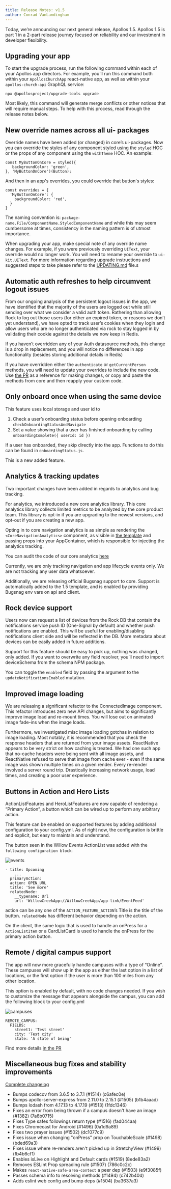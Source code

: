 ```yaml
---
title: Release Notes: v1.5
author: Conrad VanLandingham
---
```


Today, we’re announcing our next general release, Apollos 1.5. Apollos 1.5 is part 1 in a 2-part release journey focused on reliability and our investment in developer flexibility.

<!--truncate-->

## Upgrading your app

To start the upgrade process, run the following command within each of your Apollos app directors. For example, you’ll run this command both within your `ApollosChurchApp` react-native app, as well as within your `apollos-church-api` GraphQL service:

`npx @apollosproject/upgrade-tools upgrade`

Most likely, this command will generate merge conflicts or other notices that will require manual steps. To help with this process, read through the release notes below.

## New override names across all ui- packages

Override names have been added (or changed) in core’s ui-packages. Now you can override the styles of any component styled using the `styled` HOC or the props of any component using the `withTheme` HOC. An example:

```
const MyButtonOnCore = styled({
   backgroundColor: 'green',
}, 'MyButtonOnCore')(Button);
```

And then in an app's overrides, you could override that button's styles:

```
const overrides = {
  'MyButtonOnCore': {
    backgroundColor: 'red',
  }
}
```

The naming convention is: `package-name.File/ComponentName.StyledComponentName`
and while this may seem cumbersome at times, consistency in the naming pattern is of utmost importance.

When upgrading your app, make special note of any override name changes. For example, if you were previously overriding `UIText`, your override would no longer work. You will need to rename your override to `ui-kit.UIText`. For more information regarding upgrade instructions and suggested steps to take please refer to the [UPDATING.md](https://github.com/ApollosProject/apollos-apps/blob/master/UPDATING.md) file.s

## Automatic auth refreshes to help circumvent logout issues

From our ongoing analysis of the persistent logout issues in the app, we have identified that the majority of the users are logged out while still sending over what we consider a valid auth token. Rathering than allowing Rock to log out those users (for either an expired token, or reasons we don’t yet understand), we have opted to track user’s cookies when they login and allow users who are no longer authenticated via rock to stay logged in by validating their cookie against the details we now keep in Redis.

If you haven’t overridden any of your Auth datasource methods, this change is a drop in replacement, and you will notice no differences in app functionality (besides storing additional details in Redis)

If you have overridden either the `authenticate` or `getCurrentPerson` methods, you will need to update your overrides to include the new code. Use [the PR](https://github.com/ApollosProject/apollos-apps/pull/1517/files) as a reference for making changes, or copy and paste the methods from core and then reapply your custom code.

## Only onboard once when using the same device

This feature uses local storage and user id to

1. Check a user’s onboarding status before opening onboarding `checkOnboardingStatusAndNavigate`
2. Set a value showing that a user has finished onboarding by calling `onboardingComplete({ userId: id })`

If a user has onboarded, they skip directly into the app. Functions to do this can be found in `onboardingStatus.js`.

This is a new added feature.

## Analytics & tracking updates

Two important changes have been added in regards to analytics and bug tracking.

For analytics, we introduced a new core analytics library. This core analytics library collects limited metrics to be analyzed by the core product team. This library is opt-in if you are upgrading to the newest versions, and opt-out if you are creating a new app.

Opting in to core navigation analytics is as simple as rendering the `<CoreNavigationAnalytics>` component, as visible in [the template](https://github.com/ApollosProject/apollos-templates/blob/master/apolloschurchapp/src/index.js#L74) and passing props into your AppContainer, which is responsible for injecting the analytics tracking.

You can audit the code of our core analytics [here](https://github.com/ApollosProject/apollos-apps/blob/master/packages/apollos-ui-analytics/src/CoreNavigationAnalytics.js)

Currently, we are only tracking navigation and app lifecycle events only. We are not tracking any user data whatsoever.

Additionally, we are releasing official Bugsnag support to core. Support is automatically added to the 1.5 template, and is enabled by providing Bugsnag env vars on api and client.

## Rock device support

Users now can request a list of devices from the Rock DB that contain the notifications service push ID (One-Signal by default) and whether push notifications are enabled. This will be useful for enabling/disabling notifications client side and will be reflected in the DB. More metadata about devices can be easily added in future additions.

Support for this feature should be easy to pick up, nothing was changed, only added. If you want to overwrite any field resolver, you’ll need to import deviceSchema from the schema NPM package.

You can toggle the `enabled` field by passing the argument to the `updateNotificationsEnabled` mutation.

## Improved image loading

We are releasing a significant refactor to the ConnectedImage component. This refactor introduces zero new API changes, but aims to significantly improve image load and re-mount times. You will lose out on animated image fade-ins when the image loads.

Furthermore, we investigated misc image loading gotchas in relation to image loading. Most notably, it is recommended that you check the response headers that are returned from your image assets. ReactNative appears to be very strict on how caching is treated. We had one such app that no-cache headers were being sent with all image assets, and ReactNative refused to serve that image from cache ever - even if the same image was shown multiple times on a given render. Every re-render involved a server round trip. Drastically increasing network usage, load times, and creating a poor user experience.

## Buttons in Action and Hero Lists

ActionListFeatures and HeroListFeatures are now capable of rendering a “Primary Action”, a button which can be wired up to perform any arbitrary action.

This feature can be enabled on supported features by adding additional configuration to your config.yml. As of right now, the configuration is brittle and explicit, but easy to maintain and understand.

The button seen in the Willow Events ActionList was added with the `following configuration block`:

![events](/docs/assets/blog/release-1.5/events.png)

```
- title: Upcoming
    ...
  primaryAction:
  action: OPEN_URL
  title: 'See more'
  relatedNode:
    __typename: Url
    url: 'WillowCreekApp://WillowCreekApp/app-link/EventFeed'
```

action can be any one of the `ACTION_FEATURE_ACTION`’s
Title is the title of the button.
`relatedNode` has different behavior depending on the action.

On the client, the same logic that is used to handle an onPress for a `ActionListItem` or a CardListCard is used to handle the onPress for the primary action button.

## Remote / digital campus support

The app will now more gracefully handle campuses with a type of “Online”. These campuses will show up in the app as either the last option in a list of locations, or the first option if the user is more than 100 miles from any other location.

This option is enabled by default, with no code changes needed. If you wish to customize the message that appears alongside the campus, you can add the following block to your config.yml

![campuses](/docs/assets/blog/release-1.5/campus.png)

```
REMOTE_CAMPUS:
  FIELDS:
    street1: 'Test street'
    city: 'Test city'
    state: 'A state of being'
```

Find more details [in the PR](https://github.com/ApollosProject/apollos-apps/pull/1520/files)

## Miscellaneous bug fixes and stability improvements

[Complete changelog](https://github.com/ApollosProject/apollos-apps/blob/master/CHANGELOG.md)

- Bumps codecov from 3.6.5 to 3.7.1 (#1514) (c6afec0e)
- Bumps apollo-server-express from 2.11.0 to 2.15.1 (#1505) (b1b4aaad)
- Bumps lodash from 4.17.13 to 4.17.19 (#1513) (1fdc1346)
- Fixes an error from being thrown if a campus doesn't have an image (#1382) (7a6b0715)
- Fixes Type safes followings return type (#1516) (fad044aa)
- Fixes Chromecast for Android (#1496) (0a1d9a89)
- Fixes two prayer issues (#1502) (dc1077c9)
- Fixes issue when changing "onPress" prop on TouchableScale (#1498) (bded69a3)
- Fixes issue where re-renders aren't picked up in StretchyView (#1499) (fb4b6cf1)
- Enables isLive on Highlight and Default cards (#1519) (8ede83a2)
- Removes ESLint Prop spreading rule (#1507) (786c0c2c)
- Makes `react-native-safe-area-context` a peer dep (#1503) (e9f3085f)
- Passes schema info to resolving methods (#1494) (c742b40d)
- Adds eslint web config and bump deps (#1504) (ba3637a3)
